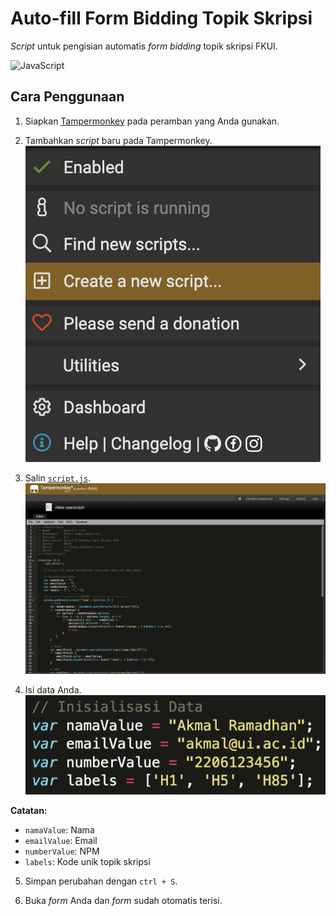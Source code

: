 # Auto-fill Form Bidding Topik Skripsi

*Script* untuk pengisian automatis *form bidding* topik skripsi FKUI.

![JavaScript](https://img.shields.io/badge/javascript-%23323330.svg?style=for-the-badge&logo=javascript&logoColor=%23F7DF1E)

## Cara Penggunaan
1. Siapkan [Tampermonkey](https://www.tampermonkey.net/) pada peramban yang Anda gunakan.

2. Tambahkan *script* baru pada Tampermonkey.
![alt text](image.png)

3. Salin [`script.js`](script.js).
![alt text](image-1.png)

4. Isi data Anda.
![alt text](image-2.png)

**Catatan:**
- `namaValue`: Nama
- `emailValue`: Email
- `numberValue`: NPM
- `labels`: Kode unik topik skripsi

5. Simpan perubahan dengan `ctrl + S`.

6. Buka *form* Anda dan *form* sudah otomatis terisi.